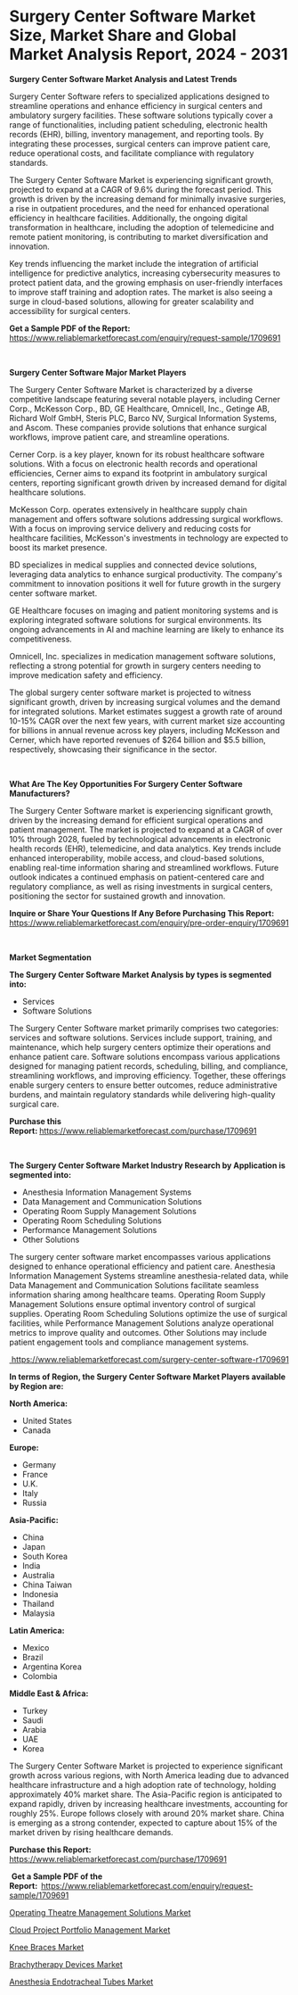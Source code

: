 <p><h1>Surgery Center Software Market Size, Market Share and Global Market Analysis Report, 2024 - 2031</h1></p><p><strong>Surgery Center Software Market Analysis and Latest Trends</strong></p>
<p><p>Surgery Center Software refers to specialized applications designed to streamline operations and enhance efficiency in surgical centers and ambulatory surgery facilities. These software solutions typically cover a range of functionalities, including patient scheduling, electronic health records (EHR), billing, inventory management, and reporting tools. By integrating these processes, surgical centers can improve patient care, reduce operational costs, and facilitate compliance with regulatory standards.</p><p>The Surgery Center Software Market is experiencing significant growth, projected to expand at a CAGR of 9.6% during the forecast period. This growth is driven by the increasing demand for minimally invasive surgeries, a rise in outpatient procedures, and the need for enhanced operational efficiency in healthcare facilities. Additionally, the ongoing digital transformation in healthcare, including the adoption of telemedicine and remote patient monitoring, is contributing to market diversification and innovation.</p><p>Key trends influencing the market include the integration of artificial intelligence for predictive analytics, increasing cybersecurity measures to protect patient data, and the growing emphasis on user-friendly interfaces to improve staff training and adoption rates. The market is also seeing a surge in cloud-based solutions, allowing for greater scalability and accessibility for surgical centers.</p></p>
<p><strong>Get a Sample PDF of the Report:&nbsp;</strong> <a href="https://www.reliablemarketforecast.com/enquiry/request-sample/1709691?utm_campaign=1724&utm_medium=2&utm_source=Github&utm_content=ia&utm_term=21102024&utm_id=surgery-center-software">https://www.reliablemarketforecast.com/enquiry/request-sample/1709691</a></p>
<p>&nbsp;</p>
<p><strong>Surgery Center Software Major Market Players</strong></p>
<p><p>The Surgery Center Software Market is characterized by a diverse competitive landscape featuring several notable players, including Cerner Corp., McKesson Corp., BD, GE Healthcare, Omnicell, Inc., Getinge AB, Richard Wolf GmbH, Steris PLC, Barco NV, Surgical Information Systems, and Ascom. These companies provide solutions that enhance surgical workflows, improve patient care, and streamline operations.</p><p>Cerner Corp. is a key player, known for its robust healthcare software solutions. With a focus on electronic health records and operational efficiencies, Cerner aims to expand its footprint in ambulatory surgical centers, reporting significant growth driven by increased demand for digital healthcare solutions. </p><p>McKesson Corp. operates extensively in healthcare supply chain management and offers software solutions addressing surgical workflows. With a focus on improving service delivery and reducing costs for healthcare facilities, McKesson's investments in technology are expected to boost its market presence.</p><p>BD specializes in medical supplies and connected device solutions, leveraging data analytics to enhance surgical productivity. The company's commitment to innovation positions it well for future growth in the surgery center software market.</p><p>GE Healthcare focuses on imaging and patient monitoring systems and is exploring integrated software solutions for surgical environments. Its ongoing advancements in AI and machine learning are likely to enhance its competitiveness.</p><p>Omnicell, Inc. specializes in medication management software solutions, reflecting a strong potential for growth in surgery centers needing to improve medication safety and efficiency.</p><p>The global surgery center software market is projected to witness significant growth, driven by increasing surgical volumes and the demand for integrated solutions. Market estimates suggest a growth rate of around 10-15% CAGR over the next few years, with current market size accounting for billions in annual revenue across key players, including McKesson and Cerner, which have reported revenues of $264 billion and $5.5 billion, respectively, showcasing their significance in the sector.</p></p>
<p>&nbsp;</p>
<p><strong>What Are The Key Opportunities For Surgery Center Software Manufacturers?</strong></p>
<p><p>The Surgery Center Software market is experiencing significant growth, driven by the increasing demand for efficient surgical operations and patient management. The market is projected to expand at a CAGR of over 10% through 2028, fueled by technological advancements in electronic health records (EHR), telemedicine, and data analytics. Key trends include enhanced interoperability, mobile access, and cloud-based solutions, enabling real-time information sharing and streamlined workflows. Future outlook indicates a continued emphasis on patient-centered care and regulatory compliance, as well as rising investments in surgical centers, positioning the sector for sustained growth and innovation.</p></p>
<p><strong>Inquire or Share Your Questions If Any Before Purchasing This Report:</strong> <a href="https://www.reliablemarketforecast.com/enquiry/pre-order-enquiry/1709691?utm_campaign=1724&utm_medium=2&utm_source=Github&utm_content=ia&utm_term=21102024&utm_id=surgery-center-software">https://www.reliablemarketforecast.com/enquiry/pre-order-enquiry/1709691</a></p>
<p>&nbsp;</p>
<p><strong>Market Segmentation</strong></p>
<p><strong>The Surgery Center Software Market Analysis by types is segmented into:</strong></p>
<p><ul><li>Services</li><li>Software Solutions</li></ul></p>
<p><p>The Surgery Center Software market primarily comprises two categories: services and software solutions. Services include support, training, and maintenance, which help surgery centers optimize their operations and enhance patient care. Software solutions encompass various applications designed for managing patient records, scheduling, billing, and compliance, streamlining workflows, and improving efficiency. Together, these offerings enable surgery centers to ensure better outcomes, reduce administrative burdens, and maintain regulatory standards while delivering high-quality surgical care.</p></p>
<p><strong>Purchase this Report:&nbsp;</strong><a href="https://www.reliablemarketforecast.com/purchase/1709691?utm_campaign=1724&utm_medium=2&utm_source=Github&utm_content=ia&utm_term=21102024&utm_id=surgery-center-software">https://www.reliablemarketforecast.com/purchase/1709691</a></p>
<p>&nbsp;</p>
<p><strong>The Surgery Center Software Market Industry Research by Application is segmented into:</strong></p>
<p><ul><li>Anesthesia Information Management Systems</li><li>Data Management and Communication Solutions</li><li>Operating Room Supply Management Solutions</li><li>Operating Room Scheduling Solutions</li><li>Performance Management Solutions</li><li>Other Solutions</li></ul></p>
<p><p>The surgery center software market encompasses various applications designed to enhance operational efficiency and patient care. Anesthesia Information Management Systems streamline anesthesia-related data, while Data Management and Communication Solutions facilitate seamless information sharing among healthcare teams. Operating Room Supply Management Solutions ensure optimal inventory control of surgical supplies. Operating Room Scheduling Solutions optimize the use of surgical facilities, while Performance Management Solutions analyze operational metrics to improve quality and outcomes. Other Solutions may include patient engagement tools and compliance management systems.</p></p>
<p><a href="https://www.reliablemarketforecast.com/surgery-center-software-r1709691?utm_campaign=1724&utm_medium=2&utm_source=Github&utm_content=ia&utm_term=21102024&utm_id=surgery-center-software">&nbsp;https://www.reliablemarketforecast.com/surgery-center-software-r1709691</a></p>
<p><strong>In terms of Region, the Surgery Center Software Market Players available by Region are:</strong></p>
<p>
    <p> <strong> North America: </strong>
        <ul>
            <li>United States</li>
            <li>Canada</li>
        </ul>
        </p> 
    <p> <strong> Europe: </strong>
        <ul>
            <li>Germany</li>
            <li>France</li>
            <li>U.K.</li>
            <li>Italy</li>
            <li>Russia</li>
        </ul>
        </p> 
    <p> <strong> Asia-Pacific: </strong>
        <ul>
            <li>China</li>
            <li>Japan</li>
            <li>South Korea</li>
            <li>India</li>
            <li>Australia</li>
            <li>China Taiwan</li>
            <li>Indonesia</li>
            <li>Thailand</li>
            <li>Malaysia</li>
        </ul>
        </p> 
    <p> <strong> Latin America: </strong>
        <ul>
            <li>Mexico</li>
            <li>Brazil</li>
            <li>Argentina Korea</li>
            <li>Colombia</li>
        </ul>
        </p> 
    <p> <strong> Middle East & Africa: </strong>
        <ul>
            <li>Turkey</li>
            <li>Saudi</li>
            <li>Arabia</li>
            <li>UAE</li>
            <li>Korea</li>
        </ul>
    </p>
    </p>
<p><p>The Surgery Center Software Market is projected to experience significant growth across various regions, with North America leading due to advanced healthcare infrastructure and a high adoption rate of technology, holding approximately 40% market share. The Asia-Pacific region is anticipated to expand rapidly, driven by increasing healthcare investments, accounting for roughly 25%. Europe follows closely with around 20% market share. China is emerging as a strong contender, expected to capture about 15% of the market driven by rising healthcare demands.</p></p>
<p><strong>Purchase this Report: </strong><a href="https://www.reliablemarketforecast.com/purchase/1709691?utm_campaign=1724&utm_medium=2&utm_source=Github&utm_content=ia&utm_term=21102024&utm_id=surgery-center-software">https://www.reliablemarketforecast.com/purchase/1709691</a></p>
<p>&nbsp;<strong>Get a Sample PDF of the Report:&nbsp;&nbsp;</strong><a href="https://www.reliablemarketforecast.com/enquiry/request-sample/1709691?utm_campaign=1724&utm_medium=2&utm_source=Github&utm_content=ia&utm_term=21102024&utm_id=surgery-center-software">https://www.reliablemarketforecast.com/enquiry/request-sample/1709691</a></p>
<p><strong></strong></p>
<p><p><a href="https://github.com/DianaWilson796/Market-Research-Report-List-1/blob/main/operating-theatre-management-solutions-market.md?utm_campaign=1724&utm_medium=2&utm_source=Github&utm_content=ia&utm_term=21102024&utm_id=surgery-center-software">Operating Theatre Management Solutions Market</a></p><p><a href="https://www.linkedin.com/pulse/market-forecasting-change-global-cloud-project-portfolio-management-gqzjf?utm_campaign=1724&utm_medium=2&utm_source=Github&utm_content=ia&utm_term=21102024&utm_id=surgery-center-software">Cloud Project Portfolio Management Market</a></p><p><a href="https://www.linkedin.com/pulse/insights-knee-braces-industry-market-financial-status-cd5tc?utm_campaign=1724&utm_medium=2&utm_source=Github&utm_content=ia&utm_term=21102024&utm_id=surgery-center-software">Knee Braces Market</a></p><p><a href="https://www.linkedin.com/pulse/brachytherapy-devices-market-evolution-regional-adaptations-6p72c?utm_campaign=1724&utm_medium=2&utm_source=Github&utm_content=ia&utm_term=21102024&utm_id=surgery-center-software">Brachytherapy Devices Market</a></p><p><a href="https://www.linkedin.com/pulse/anesthesia-endotracheal-tubes-industry-forecast-market-shifts-i3qkc?utm_campaign=1724&utm_medium=2&utm_source=Github&utm_content=ia&utm_term=21102024&utm_id=surgery-center-software">Anesthesia Endotracheal Tubes Market</a></p></p>